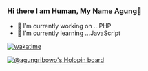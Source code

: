 ### Hi there I am Human, My Name Agung👋

- 🔭 I’m currently working on ...PHP
- 🌱 I’m currently learning ...JavaScript

[![wakatime](https://wakatime.com/badge/user/4166687a-3331-49e3-91e8-8f4f3c7e77b3.svg)](https://wakatime.com/@4166687a-3331-49e3-91e8-8f4f3c7e77b3)

[![@agungribowo's Holopin board](https://holopin.me/agungribowo)](https://holopin.io/@agungribowo)

<!-- **agungribowo/agungribowo** is a ✨ _special_ ✨ repository because its `README.md` (this file) appears on your GitHub profile.

Here are some ideas to get you started:

- 🔭 I’m currently working on ...PHP
- 🌱 I’m currently learning ...JavaScript
- 👯 I’m looking to collaborate on ...JavaScript
- 🤔 I’m looking for help with ...
- 💬 Ask me about ...
- 📫 How to reach me: ...
- 😄 Pronouns: ...
- ⚡ Fun fact: ...
-->
